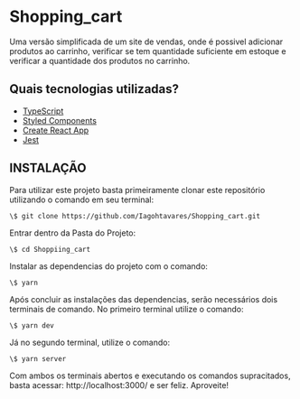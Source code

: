 # Shopping_cart

Uma versão simplificada de um site de vendas, onde é possivel adicionar produtos ao carrinho, verificar se tem quantidade suficiente em estoque e verificar a quantidade dos produtos no carrinho. 


## Quais tecnologias utilizadas?

- [TypeScript](https://www.typescriptlang.org/)
- [Styled Components](https://styled-components.com/)
- [Create React App](https://create-react-app.dev/)
- [Jest](https://jestjs.io/)


## INSTALAÇÃO

Para utilizar este projeto basta primeiramente clonar este repositório utilizando o comando em seu terminal:
```
\$ git clone https://github.com/Iagohtavares/Shopping_cart.git
```

Entrar dentro da Pasta do Projeto:
```
\$ cd Shoppiing_cart
```

Instalar as dependencias do projeto com o comando:
```
\$ yarn
```

Após concluir as instalações das dependencias, serão necessários dois terminais de comando. No primeiro terminal utilize o comando:
```
\$ yarn dev
```

Já no segundo terminal, utilize o comando:
```
\$ yarn server
```

Com ambos os terminais abertos e executando os comandos supracitados, basta acessar: http://localhost:3000/ e ser feliz. Aproveite!
